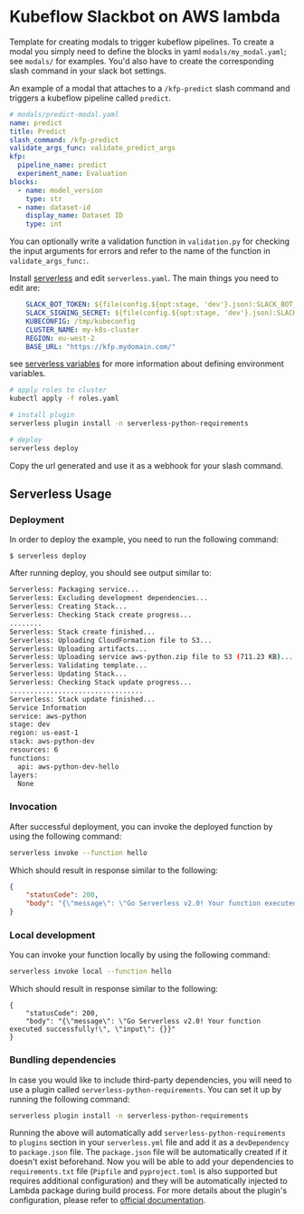# Kubeflow Slackbot on AWS lambda


Template for creating modals to trigger kubeflow pipelines. To create a modal you simply need to define the blocks in yaml `modals/my_modal.yaml`; see `modals/` for examples. You'd also have to create the corresponding slash command in your slack bot settings.

An example of a modal that attaches to a `/kfp-predict` slash command and triggers a kubeflow pipeline called `predict`.

```yaml
# modals/predict-modal.yaml
name: predict
title: Predict
slash_command: /kfp-predict
validate_args_func: validate_predict_args
kfp:
  pipeline_name: predict
  experiment_name: Evaluation
blocks:
  - name: model_version
    type: str
  - name: dataset-id
    display_name: Dataset ID
    type: int
```

You can optionally write a validation function in `validation.py` for checking the input arguments for errors and refer to the name of the function in `validate_args_func:`.


Install [serverless](https://www.serverless.com/) and edit `serverless.yaml`. The main things you need to edit are:

```yaml
    SLACK_BOT_TOKEN: ${file(config.${opt:stage, 'dev'}.json):SLACK_BOT_TOKEN}
    SLACK_SIGNING_SECRET: ${file(config.${opt:stage, 'dev'}.json):SLACK_SIGNING_SECRET}
    KUBECONFIG: /tmp/kubeconfig
    CLUSTER_NAME: my-k8s-cluster
    REGION: eu-west-2
    BASE_URL: "https://kfp.mydomain.com/"
```

see [serverless variables](https://www.serverless.com/framework/docs/providers/aws/guide/variables/) for more information about defining environment variables.

```bash
# apply roles to cluster
kubectl apply -f roles.yaml

# install plugin
serverless plugin install -n serverless-python-requirements

# deploy
serverless deploy
```

Copy the url generated and use it as a webhook for your slash command.

## Serverless Usage

### Deployment

In order to deploy the example, you need to run the following command:

```
$ serverless deploy
```

After running deploy, you should see output similar to:

```bash
Serverless: Packaging service...
Serverless: Excluding development dependencies...
Serverless: Creating Stack...
Serverless: Checking Stack create progress...
........
Serverless: Stack create finished...
Serverless: Uploading CloudFormation file to S3...
Serverless: Uploading artifacts...
Serverless: Uploading service aws-python.zip file to S3 (711.23 KB)...
Serverless: Validating template...
Serverless: Updating Stack...
Serverless: Checking Stack update progress...
.................................
Serverless: Stack update finished...
Service Information
service: aws-python
stage: dev
region: us-east-1
stack: aws-python-dev
resources: 6
functions:
  api: aws-python-dev-hello
layers:
  None
```

### Invocation

After successful deployment, you can invoke the deployed function by using the following command:

```bash
serverless invoke --function hello
```

Which should result in response similar to the following:

```json
{
    "statusCode": 200,
    "body": "{\"message\": \"Go Serverless v2.0! Your function executed successfully!\", \"input\": {}}"
}
```

### Local development

You can invoke your function locally by using the following command:

```bash
serverless invoke local --function hello
```

Which should result in response similar to the following:

```
{
    "statusCode": 200,
    "body": "{\"message\": \"Go Serverless v2.0! Your function executed successfully!\", \"input\": {}}"
}
```

### Bundling dependencies

In case you would like to include third-party dependencies, you will need to use a plugin called `serverless-python-requirements`. You can set it up by running the following command:

```bash
serverless plugin install -n serverless-python-requirements
```

Running the above will automatically add `serverless-python-requirements` to `plugins` section in your `serverless.yml` file and add it as a `devDependency` to `package.json` file. The `package.json` file will be automatically created if it doesn't exist beforehand. Now you will be able to add your dependencies to `requirements.txt` file (`Pipfile` and `pyproject.toml` is also supported but requires additional configuration) and they will be automatically injected to Lambda package during build process. For more details about the plugin's configuration, please refer to [official documentation](https://github.com/UnitedIncome/serverless-python-requirements).

